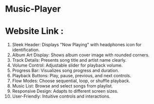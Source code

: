 # Music-Player
# Website Link : 


1. Sleek Header:
         Displays "Now Playing" with headphones icon for identification.
2. Album Art Display:
         Shows album cover image with rounded corners.
3. Track Details:
         Presents song title and artist name clearly.
4. Volume Control:
         Adjustable slider for playback volume.
5. Progress Bar:
         Visualizes song progress and duration.
6. Playback Buttons:
         Play, pause, previous, and next controls.
7. Flow Modes:
         Choose sequential, loop, or shuffle playback.
8. Music List:
         Browse and select songs from playlist.
9. Responsive Design:
         Adapts to different screen sizes.
10. User-Friendly:
         Intuitive controls and interactions.




